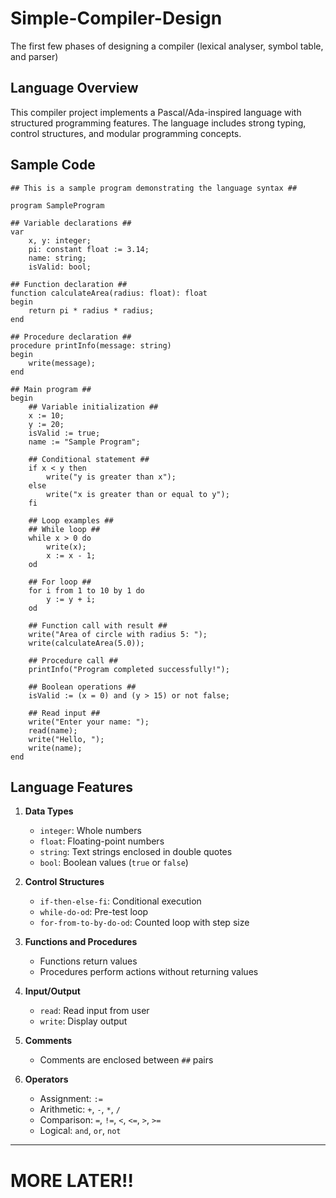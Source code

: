 # Simple-Compiler-Design

The first few phases of designing a compiler (lexical analyser, symbol table, and parser)

## Language Overview

This compiler project implements a Pascal/Ada-inspired language with structured programming features. The language includes strong typing, control structures, and modular programming concepts.

## Sample Code

```
## This is a sample program demonstrating the language syntax ##

program SampleProgram

## Variable declarations ##
var
    x, y: integer;
    pi: constant float := 3.14;
    name: string;
    isValid: bool;

## Function declaration ##
function calculateArea(radius: float): float
begin
    return pi * radius * radius;
end

## Procedure declaration ##
procedure printInfo(message: string)
begin
    write(message);
end

## Main program ##
begin
    ## Variable initialization ##
    x := 10;
    y := 20;
    isValid := true;
    name := "Sample Program";

    ## Conditional statement ##
    if x < y then
        write("y is greater than x");
    else
        write("x is greater than or equal to y");
    fi

    ## Loop examples ##
    ## While loop ##
    while x > 0 do
        write(x);
        x := x - 1;
    od

    ## For loop ##
    for i from 1 to 10 by 1 do
        y := y + i;
    od

    ## Function call with result ##
    write("Area of circle with radius 5: ");
    write(calculateArea(5.0));

    ## Procedure call ##
    printInfo("Program completed successfully!");

    ## Boolean operations ##
    isValid := (x = 0) and (y > 15) or not false;

    ## Read input ##
    write("Enter your name: ");
    read(name);
    write("Hello, ");
    write(name);
end
```

## Language Features

1. **Data Types**

   - `integer`: Whole numbers
   - `float`: Floating-point numbers
   - `string`: Text strings enclosed in double quotes
   - `bool`: Boolean values (`true` or `false`)

2. **Control Structures**

   - `if-then-else-fi`: Conditional execution
   - `while-do-od`: Pre-test loop
   - `for-from-to-by-do-od`: Counted loop with step size

3. **Functions and Procedures**

   - Functions return values
   - Procedures perform actions without returning values

4. **Input/Output**

   - `read`: Read input from user
   - `write`: Display output

5. **Comments**

   - Comments are enclosed between `##` pairs

6. **Operators**
   - Assignment: `:=`
   - Arithmetic: `+`, `-`, `*`, `/`
   - Comparison: `=`, `!=`, `<`, `<=`, `>`, `>=`
   - Logical: `and`, `or`, `not`

---

# MORE LATER!!

